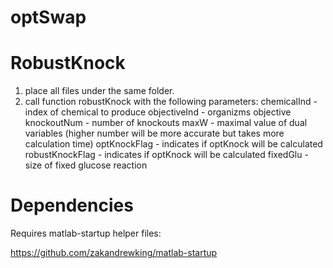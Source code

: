 optSwap
=======

RobustKnock
=======

1. place all files under the same folder.
2. call function robustKnock with the following parameters:
chemicalInd - index of chemical to produce
objectiveInd - organizms objective
knockoutNum - number of knockouts
maxW - maximal value of dual variables (higher number will be more
accurate but takes more calculation time)
optKnockFlag - indicates if optKnock will be calculated 
robustKnockFlag - indicates if optKnock will be calculated 
fixedGlu - size of fixed glucose reaction

Dependencies
=========

Requires matlab-startup helper files:

https://github.com/zakandrewking/matlab-startup